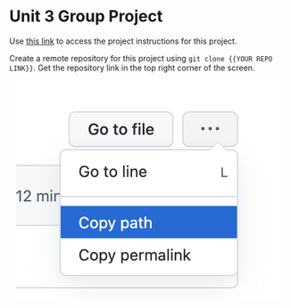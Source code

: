 # Unit 3 Group Project

Use <a href="https://docs.google.com/document/d/11AYaHCLAfhhfhOGxrnmfAlDYGFhdiL_8Jtmziaxilo4/copy" target="_blank">this link</a> to access the project instructions for this project.

Create a remote repository for this project using `git clone {{YOUR REPO LINK}}`. Get the repository link in the top right corner of the screen.

<p align="center">
<img src="/repolink.png" alt="repo link">
</p>
